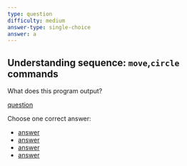 ```yaml
---
type: question
difficulty: medium
answer-type: single-choice
answer: a
---
```


## Understanding sequence: `move`,`circle` commands

What does this program output?

[question](2circles/a.evy "evy:source")

Choose one correct answer:

- [answer](2circles/a.evy "evy:svg")
- [answer](2circles/b.evy "evy:svg")
- [answer](2circles/c.evy "evy:svg")
- [answer](2circles/d.evy "evy:svg")
